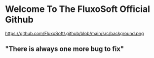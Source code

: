 # Welcome To The FluxoSoft Official Github
https://github.com/FluxoSoft/.github/blob/main/src/background.png

## "There is always one more bug to fix"
